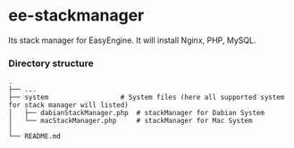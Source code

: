 # ee-stackmanager
Its stack manager for EasyEngine. It will install Nginx, PHP, MySQL. 

### Directory structure
    .
    ├── ...
    ├── system                  # System files (here all supported system for stack manager will listed)
    │   ├── dabianStackManager.php  # stackManager for Dabian System
    │   └── macStackManager.php     # stackManager for Mac System
    │
    └── README.md